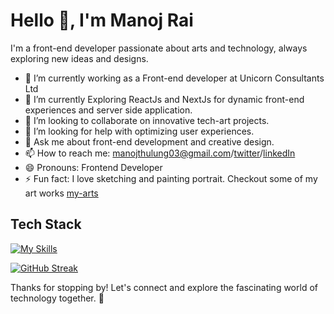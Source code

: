 # Hello 👋, I'm Manoj Rai 

I'm a front-end developer passionate about arts and technology, always exploring new ideas and designs.


- 🔭 I’m currently working as a Front-end developer at Unicorn Consultants Ltd
- 🌱 I’m currently Exploring ReactJs and NextJs for dynamic front-end experiences and server side application.
- 👯 I’m looking to collaborate on innovative tech-art projects.
- 🤔 I’m looking for help with optimizing user experiences.
- 💬 Ask me about front-end development and creative design.
- 📫 How to reach me: manojthulung03@gmail.com/[twitter](https://x.com/manojrai0)/[linkedIn](https://www.linkedin.com/in/manojrai1/)
- 😄 Pronouns: Frontend Developer
- ⚡ Fun fact: I love sketching and painting portrait. Checkout some of my art works [my-arts](https://manojrai.info.np/art-works)


## Tech Stack
[![My Skills](https://skillicons.dev/icons?i=js,ts,react,nextjs,vue,tailwind)](https://skillicons.dev)




[![GitHub Streak](https://streak-stats.demolab.com/?user=manojthulung&theme=dark)](https://git.io/streak-stats)


Thanks for stopping by! Let's connect and explore the fascinating world of technology together. 🚀



<!--

Here are some ideas to get you started:

- 🔭 I’m currently working on ...
- 🌱 I’m currently learning ...
- 👯 I’m looking to collaborate on ...
- 🤔 I’m looking for help with ...
- 💬 Ask me about ...
- 📫 How to reach me: ...
- 😄 Pronouns: ...
- ⚡ Fun fact: ...
-->
